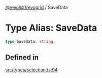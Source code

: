 [@revolist/revogrid](README.md) / SaveData

# Type Alias: SaveData

```ts
type SaveData: string;
```

## Defined in

[src/types/selection.ts:94](https://github.com/revolist/revogrid/blob/3cf03d1039e53d8581c1791130c13324e129dd40/src/types/selection.ts#L94)
